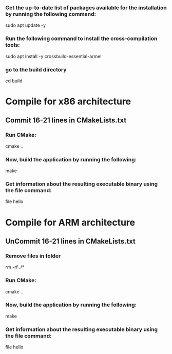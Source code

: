 ### Get the up-to-date list of packages available for the installation by running the following command:
sudo apt update -y

### Run the following command to install the cross-compilation tools:
sudo apt install -y crossbuild-essential-armel

### go to the build directory
cd build


# Compile for x86 architecture
## Commit 16-21 lines in CMakeLists.txt
### Run CMake:
cmake ..

### Now, build the application by running the following:
make

### Get information about the resulting executable binary using the file command:
file hello


# Compile for ARM architecture
## UnCommit 16-21 lines in CMakeLists.txt
### Remove files in folder
rm -rf ./*

### Run CMake:
cmake ..

### Now, build the application by running the following:
make

### Get information about the resulting executable binary using the file command:
file hello
